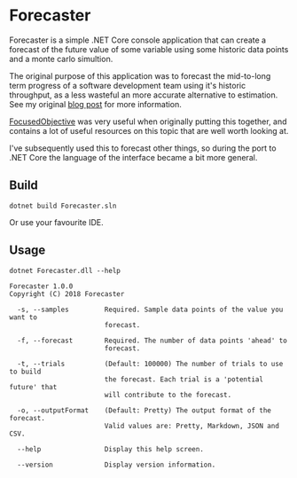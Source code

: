 # Forecaster
Forecaster is  a simple .NET Core console application that can create a forecast of the future value of some variable using
some historic data points and a monte carlo simultion.

The original purpose of this application was to forecast the mid-to-long term progress of a software development
team using it's historic throughput, as a less wasteful an more accurate alternative to estimation. See my original 
[blog post](https://christopher-bimson.github.io/2017-04-19-forecaster/) for more information.
 
[FocusedObjective](https://github.com/FocusedObjective/FocusedObjective.Resources) was very
useful when originally putting this together, and contains a lot of useful resources on this topic that are well worth looking at.

I've subsequently used this to forecast other things, so during the port to .NET Core the language of 
the interface became a bit more general.

## Build
```
dotnet build Forecaster.sln
```

Or use your favourite IDE.

## Usage
```
dotnet Forecaster.dll --help

Forecaster 1.0.0
Copyright (C) 2018 Forecaster

  -s, --samples         Required. Sample data points of the value you want to
                        forecast.

  -f, --forecast        Required. The number of data points 'ahead' to
                        forecast.

  -t, --trials          (Default: 100000) The number of trials to use to build
                        the forecast. Each trial is a 'potential future' that
                        will contribute to the forecast.

  -o, --outputFormat    (Default: Pretty) The output format of the forecast.
                        Valid values are: Pretty, Markdown, JSON and CSV.

  --help                Display this help screen.

  --version             Display version information.
```